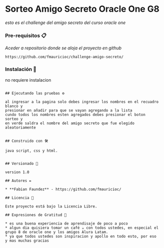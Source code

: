 # Sorteo Amigo Secreto Oracle One G8

_esto es el challenge del amigo secreto del curso oracle one_


### Pre-requisitos 📋

_Aceder a repositorio donde se aloja el proyecto en github_

```
https://github.com/fmauricioc/challenge-amigo-secreto/
```

### Instalación 🔧

no requiere instalacion
```

## Ejecutando las pruebas ⚙️

al ingresar a la pagina solo debes ingresar los nombres en el recuadro blanco y
presionar en añadir para que se vayan agregando a la lista
cundo todos los nombres esten agregados debes presionar el boton sorteo y
en verde saldra el nombre del amigo secreto que fue elegido aleatoriamente


## Construido con 🛠️

java script, css y html.


## Versionado 📌

version 1.0

## Autores ✒️

* **Fabian Faundez** - https://github.com/fmauricioc/

## Licencia 📄

Este proyecto está bajo la Licencia Libre.

## Expresiones de Gratitud 🎁

* es una buena experiencia de aprendisaje de poco a poco
* algun dia quisiera tomar un café ☕ con todos ustedes, en especial el grupo 8 de oracle one y los amigos Alura Latam. 
* ya que todos ustedes son inspiracion y apollo en todo esto, por eso y mas muchas gracias


